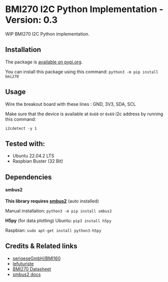 # BMI270 I2C Python Implementation - Version: 0.3

WIP BMI270 I2C Python implementation.

## Installation
The package is [available on pypi.org](https://pypi.org/project/bmi270).

You can install this package using this command:
`python3 -m pip install bmi270`

## Usage
Wire the breakout board with these lines : GND, 3V3, SDA, SCL

Make sure that the device is available at `0x68` or `0x69` i2c address by running this command:

`i2cdetect -y 1`

## Tested with:
- Ubuntu 22.04.2 LTS
- Raspbian Buster (32 Bit)

## Dependencies

#### smbus2
**This library requires [smbus2](https://github.com/kplindegaard/smbus2)** (auto installed)

Manual installation:
`python3 -m pip install smbus2`

**H5py** (for data plotting)
Ubuntu:
`pip3 install h5py`

Raspbian:
`sudo apt-get install python3-h5py`

## Credits & Related links

- [serioeseGmbH/BMI160](https://github.com/serioeseGmbH/BMI160)
- [lefuturiste](https://github.com/lefuturiste/BMI160-i2c)
- [BMI270 Datasheet](https://www.bosch-sensortec.com/media/boschsensortec/downloads/datasheets/bst-bmi270-ds000.pdf)
- [smbus2 docs](https://smbus2.readthedocs.io/en/latest/)